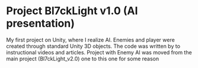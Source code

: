 # Project Bl7ckLight v1.0 (AI presentation)
My first project on Unity, where I realize AI. Enemies and player were created through standard Unity 3D objects. The code was written by
to instructional videos and articles. Project with Enemy AI was moved from the main project (Bl7ckLight_v2.0) one to this one for some reason
